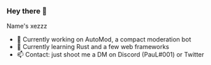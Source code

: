 ### Hey there 👋

Name's xezzz
- 🔭 Currently working on AutoMod, a compact moderation bot
- 🌱 Currently learning Rust and a few web frameworks
- 📫 Contact: just shoot me a DM on Discord (PauL#001) or Twitter 
